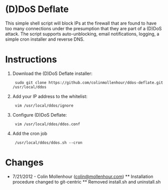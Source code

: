 # (D)DoS Deflate

This simple shell script will block IPs at the firewall that are found to have too many connections
under the presumption that they are part of a (D)DoS attack. The script supports auto-unblocking,
email notifications, logging, a simple cron installer and reverse DNS.

# Instructions

1. Download the (D)DoS Deflate installer:

        sudo git clone https://github.com/colinmollenhour/ddos-deflate.git /usr/local/ddos

2. Add your IP address to the whitelist:

        vim /usr/local/ddos/ignore

3. Configure (D)DoS Deflate:

        vim /usr/local/ddos/ddos.conf

4. Add the cron job

        /usr/local/ddos/ddos.sh --cron

# Changes

* 7/21/2012 - Colin Mollenhour (colin@mollenhour.com)
** Installation procedure changed to git-centric
** Removed install.sh and uninstall.sh
